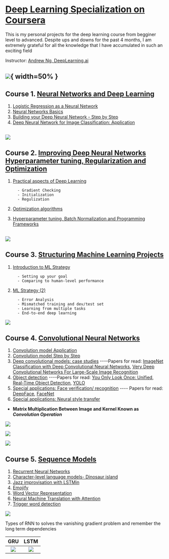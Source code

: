 # [Deep Learning Specialization on Coursera](https://www.coursera.org/specializations/deep-learning)

This is my personal projects for the deep learning course from begginer level to advanced. Despite ups and downs for the past 4 months, I am extremely grateful for all the knowledge that I have accumulated in such an exciting field


Instructor: [Andrew Ng, DeepLearning.ai](https://www.linkedin.com/in/andrewyng)

## ![](https://github.com/Lukastuong123/DeepLearing-Projects-/blob/master/Coursera-DeepLearning%20Specialization/Specialization%20Certificate.png){ width=50% }






 ## Course 1. [Neural Networks and Deep Learning](https://www.coursera.org/learn/neural-networks-deep-learning?specialization=deep-learning)
1. [Logistic Regression as a Neural Network](https://github.com/Lukastuong123/DeepLearing-Projects-/blob/master/Coursera-DeepLearning%20Specialization/Course%201.%20Neural%20Networks%20and%20Deep%20Learning/Logistic_Regression_with_a_Neural_Network_mindset_v6a.ipynb)
2. [Neural Networks Basics](https://github.com/Lukastuong123/DeepLearing-Projects-/blob/master/Coursera-DeepLearning%20Specialization/Course%201.%20Neural%20Networks%20and%20Deep%20Learning/Planar_data_classification_with_onehidden_layer_v6c.ipynb)
3. [Building your Deep Neural Network - Step by Step](https://github.com/Lukastuong123/DeepLearing-Projects-/blob/master/Coursera-DeepLearning%20Specialization/Course%201.%20Neural%20Networks%20and%20Deep%20Learning/Building_your_Deep_Neural_Network_Step_by_Step_v8a.ipynb)
4. [Deep Neural Network for Image Classification: Application](https://github.com/Lukastuong123/DeepLearing-Projects-/blob/master/Coursera-DeepLearning%20Specialization/Course%201.%20Neural%20Networks%20and%20Deep%20Learning/Deep%2BNeural%2BNetwork%2B-%2BApplication%2Bv8.ipynb)
 ## ![](https://systweak1.vo.llnwd.net/content/wp/systweakblogsnew/uploads_new/2018/03/hidden-layers-in-network.gif)



## Course 2. [Improving Deep Neural Networks Hyperparameter tuning, Regularization and Optimization](https://www.coursera.org/learn/deep-neural-network?specialization=deep-learning)
1. [Practical aspects of Deep Learning](https://github.com/Lukastuong123/DeepLearing-Projects-/tree/master/Coursera-DeepLearning%20Specialization/Course%202.%20Improving%20Deep%20Neural%20Networks%20Hyperparameter%20tuning%2C%20Regularization%20and%20Optimization)

         - Gradient Checking
         - Initialization      
         - Regulization     
2. [Optimization algorithms](https://github.com/Lukastuong123/DeepLearing-Projects-/blob/master/Coursera-DeepLearning%20Specialization/Course%202.%20Improving%20Deep%20Neural%20Networks%20Hyperparameter%20tuning%2C%20Regularization%20and%20Optimization/Optimization_methods_v1b.ipynb)
3. [Hyperparameter tuning, Batch Normalization and Programming Frameworks](https://github.com/Lukastuong123/DeepLearing-Projects-/blob/master/Coursera-DeepLearning%20Specialization/Course%202.%20Improving%20Deep%20Neural%20Networks%20Hyperparameter%20tuning%2C%20Regularization%20and%20Optimization/TensorFlow_Tutorial_v3b.ipynb)
## ![](https://i.pinimg.com/originals/63/62/8f/63628f546ad55fd31091e23c623cb9f5.gif)


## Course 3. [Structuring Machine Learning Projects](https://www.coursera.org/learn/machine-learning-projects?specialization=deep-learning)
1. [Introduction to ML Strategy](https://github.com/Lukastuong123/DeepLearing-Projects-/blob/master/Coursera-DeepLearning%20Specialization/Course%203.%20Structuring%20Machine%20Learning%20Projects/Week%201%20Quiz%20-%20Bird%20recognition%20in%20the%20city%20of%20Peacetopia%20(case%20study).md)

         - Setting up your goal
         - Comparing to human-level performance
2. [ML Strategy (2)](https://github.com/Lukastuong123/DeepLearing-Projects-/blob/master/Coursera-DeepLearning%20Specialization/Course%203.%20Structuring%20Machine%20Learning%20Projects/Week%202%20Quiz%20-%20Autonomous%20driving%20(case%20study).md)

         - Error Analysis
         - Mismatched training and dev/test set
         - Learning from multiple tasks
         - End-to-end deep learning
  ![](https://i.pinimg.com/originals/9b/fa/97/9bfa978a4cf40fe2cdf8c710deb9b6f9.png)


 ## Course 4. [Convolutional Neural Networks](https://www.coursera.org/learn/convolutional-neural-networks?specialization=deep-learning)
 

 1. [Convolution model Application ](https://github.com/Lukastuong123/DeepLearing-Projects-/blob/master/Coursera-DeepLearning%20Specialization/Course%204.%20Convolutional%20Neural%20Networks/Convolution_model_Application_v1a.ipynb)
 2. [Convolution model Step by Step](https://github.com/Lukastuong123/DeepLearing-Projects-/blob/master/Coursera-DeepLearning%20Specialization/Course%204.%20Convolutional%20Neural%20Networks/Convolution_model_Step_by_Step_v2a.ipynb)
 3. [Deep convolutional models: case studies](https://github.com/Lukastuong123/DeepLearing-Projects-/blob/master/Coursera-DeepLearning%20Specialization/Course%204.%20Convolutional%20Neural%20Networks/Residual_Networks_v2a.ipynb) ----Papers for read:  [ImageNet Classification with Deep Convolutional Neural Networks](https://papers.nips.cc/paper/4824-imagenet-classification-with-deep-convolutional-neural-networks.pdf), [Very Deep Convolutional Networks For Large-Scale Image Recognition](https://arxiv.org/pdf/1409.1556.pdf)
 4. [Object detection](https://github.com/Lukastuong123/DeepLearing-Projects-/blob/master/Coursera-DeepLearning%20Specialization/Course%204.%20Convolutional%20Neural%20Networks/Autonomous_driving_application_Car_detection_v3a.ipynb) ----Papers for read: [You Only Look Once:
Unified, Real-Time Object Detection](https://arxiv.org/pdf/1506.02640.pdf), [YOLO](https://arxiv.org/pdf/1612.08242.pdf)
 5. [Special applications: Face verification/ recognition](https://github.com/Lukastuong123/DeepLearing-Projects-/blob/master/Coursera-DeepLearning%20Specialization/Course%204.%20Convolutional%20Neural%20Networks/Face_Verification%2B%2B%2BRecognition_v3a.ipynb) ---- Papers for read: [DeepFace](https://www.cs.toronto.edu/~ranzato/publications/taigman_cvpr14.pdf), [FaceNet](https://www.cv-foundation.org/openaccess/content_cvpr_2015/papers/Schroff_FaceNet_A_Unified_2015_CVPR_paper.pdf)
  6. [Special applications: Neural style transfer](https://github.com/Lukastuong123/DeepLearing-Projects-/blob/master/Coursera-DeepLearning%20Specialization/Course%204.%20Convolutional%20Neural%20Networks/Art_Generation_with_Neural_Style_Transfer_v3a.ipynb)

 * **Matrix Multiplication Between Image and Kernel Known as *Convolution Operation***

![](https://i.stack.imgur.com/9OZKF.gif)



![](https://cdn-images-1.medium.com/max/600/1*GdxHFaUDbvTXJreKg3S8SQ.gif)







![](https://www.guru99.com/images/tensorflow/082918_1325_ConvNetConv9.gif)
 
 ## Course 5. [Sequence Models](https://www.coursera.org/learn/nlp-sequence-models)
 


 1. [Recurrent Neural Networks](https://github.com/Lukastuong123/DeepLearing-Projects-/blob/master/Coursera-DeepLearning%20Specialization/Course%205.%20Sequence%20Models/Building_a_Recurrent_Neural_Network_Step_by_Step_v3b.ipynb)
 2. [ Character-level language models- Dinosaur island](https://github.com/Lukastuong123/DeepLearing-Projects-/blob/master/Coursera-DeepLearning%20Specialization/Course%205.%20Sequence%20Models/Dinosaurus_Island_Character_level_language_model_final_v3b.ipynb)
 3. [Jazz improvisation with LSTMin](https://github.com/Lukastuong123/DeepLearing-Projects-/blob/master/Coursera-DeepLearning%20Specialization/Course%205.%20Sequence%20Models/Improvise_a_Jazz_Solo_with_an_LSTM_Network_v3a.ipynb)
 4. [Emojify](https://github.com/Lukastuong123/DeepLearing-Projects-/blob/master/Coursera-DeepLearning%20Specialization/Course%205.%20Sequence%20Models/Emojify_v2a.ipynb)
 5. [Word Vector Representation](https://github.com/Lukastuong123/DeepLearing-Projects-/blob/master/Coursera-DeepLearning%20Specialization/Course%205.%20Sequence%20Models/Operations_on_word_vectors_v2a.ipynb)
 6. [Neural Machine Translation with Attention](https://github.com/Lukastuong123/DeepLearing-Projects-/blob/master/Coursera-DeepLearning%20Specialization/Course%205.%20Sequence%20Models/Neural_machine_translation_with_attention_v4a.ipynb)
 7. [Trigger word detection](https://github.com/Lukastuong123/DeepLearing-Projects-/blob/master/Coursera-DeepLearning%20Specialization/Course%205.%20Sequence%20Models/Trigger_word_detection_v1a.ipynb)

 

 ![](https://3.bp.blogspot.com/-3Pbj_dvt0Vo/V-qe-Nl6P5I/AAAAAAAABQc/z0_6WtVWtvARtMk0i9_AtLeyyGyV6AI4wCLcB/s1600/nmt-model-fast.gif)


Types of RNN to solves the vanishing gradient problem and remember the long term dependencies 

**GRU**            |  **LSTM**
:-------------------------:|:-------------------------:
![](https://cdn-images-1.medium.com/max/880/1*FpRS0C3EHQnELVaWRvb8bg.gif) | ![](https://cdn-images-1.medium.com/max/880/1*goJVQs-p9kgLODFNyhl9zA.gif) 


